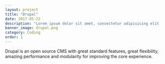 ```yaml
---
layout: project
title: "Drupal"
date: 2017-05-22
description: "Lorem ipsum dolor sit amet, consectetur adipisicing elit, sed do eiusmod tempor incididunt ut labore et dolore magna aliqua Ut enim..."
banner_image: drupal.png
category: Coding
order: 1
---
```

Drupal is an open source CMS with great standard features, great flexibility, amazing performance and modularity for improving the core experience.
